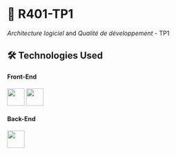 # 📁 R401-TP1
*Architecture logiciel* and *Qualité de développement* - TP1

## 🛠 Technologies Used

#### Front-End
<img src="https://cdn.jsdelivr.net/gh/devicons/devicon/icons/csharp/csharp-original.svg" width="40"/> <img src="https://user-images.githubusercontent.com/7389110/64734952-8a06ae80-d4df-11e9-830a-2c451a6c0694.png" width="40"/> 

#### Back-End
<img src="https://cdn.jsdelivr.net/gh/devicons/devicon/icons/csharp/csharp-original.svg" width="40"/>
